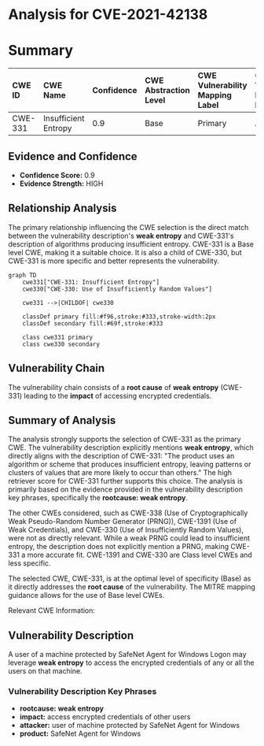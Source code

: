 # Analysis for CVE-2021-42138

# Summary
| CWE ID  | CWE Name                                                                     | Confidence | CWE Abstraction Level | CWE Vulnerability Mapping Label | CWE-Vulnerability Mapping Notes |
| :-------- | :--------------------------------------------------------------------------- | :--------- | :---------------------- | :------------------------------ | :------------------------------ |
| CWE-331   | Insufficient Entropy                                                         | 0.9        | Base                    | Primary                         | Allowed                       |

## Evidence and Confidence

*   **Confidence Score:** 0.9
*   **Evidence Strength:** HIGH

## Relationship Analysis
The primary relationship influencing the CWE selection is the direct match between the vulnerability description's **weak entropy** and CWE-331's description of algorithms producing insufficient entropy. CWE-331 is a Base level CWE, making it a suitable choice. It is also a child of CWE-330, but CWE-331 is more specific and better represents the vulnerability.

```mermaid
graph TD
    cwe331["CWE-331: Insufficient Entropy"]
    cwe330["CWE-330: Use of Insufficiently Random Values"]
    
    cwe331 -->|CHILDOF| cwe330
    
    classDef primary fill:#f96,stroke:#333,stroke-width:2px
    classDef secondary fill:#69f,stroke:#333
    
    class cwe331 primary
    class cwe330 secondary
```

## Vulnerability Chain
The vulnerability chain consists of a **root cause** of **weak entropy** (CWE-331) leading to the **impact** of accessing encrypted credentials.

## Summary of Analysis
The analysis strongly supports the selection of CWE-331 as the primary CWE. The vulnerability description explicitly mentions **weak entropy**, which directly aligns with the description of CWE-331: "The product uses an algorithm or scheme that produces insufficient entropy, leaving patterns or clusters of values that are more likely to occur than others." The high retriever score for CWE-331 further supports this choice. The analysis is primarily based on the evidence provided in the vulnerability description key phrases, specifically the **rootcause: weak entropy**.

The other CWEs considered, such as CWE-338 (Use of Cryptographically Weak Pseudo-Random Number Generator (PRNG)), CWE-1391 (Use of Weak Credentials), and CWE-330 (Use of Insufficiently Random Values), were not as directly relevant. While a weak PRNG could lead to insufficient entropy, the description does not explicitly mention a PRNG, making CWE-331 a more accurate fit. CWE-1391 and CWE-330 are Class level CWEs and less specific.

The selected CWE, CWE-331, is at the optimal level of specificity (Base) as it directly addresses the **root cause** of the vulnerability. The MITRE mapping guidance allows for the use of Base level CWEs.

Relevant CWE Information:

## Vulnerability Description
A user of a machine protected by SafeNet Agent for Windows Logon may leverage **weak entropy** to access the encrypted credentials of any or all the users on that machine.

### Vulnerability Description Key Phrases
- **rootcause:** **weak entropy**
- **impact:** access encrypted credentials of other users
- **attacker:** user of machine protected by SafeNet Agent for Windows
- **product:** SafeNet Agent for Windows